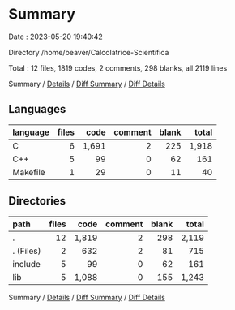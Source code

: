 # Summary

Date : 2023-05-20 19:40:42

Directory /home/beaver/Calcolatrice-Scientifica

Total : 12 files,  1819 codes, 2 comments, 298 blanks, all 2119 lines

Summary / [Details](details.md) / [Diff Summary](diff.md) / [Diff Details](diff-details.md)

## Languages
| language | files | code | comment | blank | total |
| :--- | ---: | ---: | ---: | ---: | ---: |
| C | 6 | 1,691 | 2 | 225 | 1,918 |
| C++ | 5 | 99 | 0 | 62 | 161 |
| Makefile | 1 | 29 | 0 | 11 | 40 |

## Directories
| path | files | code | comment | blank | total |
| :--- | ---: | ---: | ---: | ---: | ---: |
| . | 12 | 1,819 | 2 | 298 | 2,119 |
| . (Files) | 2 | 632 | 2 | 81 | 715 |
| include | 5 | 99 | 0 | 62 | 161 |
| lib | 5 | 1,088 | 0 | 155 | 1,243 |

Summary / [Details](details.md) / [Diff Summary](diff.md) / [Diff Details](diff-details.md)